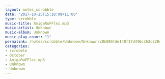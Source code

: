 ```yaml
---
layout: notes_scrobble
date: "2017-10-25T15:18:09+11:00"
type: scrobble
music-title: AmigaRuFFlez.mp3
music-artist: Unknown
music-album: Unknown
music-play-count: "1"
permalink: /notes/scrobble/Unknown/Unknown/c0b085fde140f17d446c363c528c6a57e40f961d.html
categories:
- scrobble
- October
- AmigaRuFFlez.mp3
- Unknown
- Unknown
---
```

